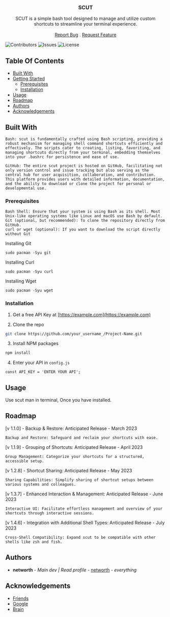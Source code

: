 <br/>
<p align="center">
  <h3 align="center">SCUT</h3>

  <p align="center">
    SCUT is a simple bash tool designed to manage and utilize custom shortcuts to streamline your terminal experience.
    <br/>
    <br/>
    <a href="https://github.com/networph/scut/issues">Report Bug</a>
    .
    <a href="https://github.com/networph/scut/issues">Request Feature</a>
  </p>
</p>

![Contributors](https://img.shields.io/github/contributors/networph/scut?color=dark-green) ![Issues](https://img.shields.io/github/issues/networph/scut) ![License](https://img.shields.io/github/license/networph/scut) 

## Table Of Contents

* [Built With](#built-with)
* [Getting Started](#getting-started)
  * [Prerequisites](#prerequisites)
  * [Installation](#installation)
* [Usage](#usage)
* [Roadmap](#roadmap)
* [Authors](#authors)
* [Acknowledgements](#acknowledgements)

## Built With

    Bash: scut is fundamentally crafted using Bash scripting, providing a robust mechanism for managing shell command shortcuts efficiently and effectively. The scripts cater to creating, listing, favoriting, and managing shortcuts directly from your terminal, embedding themselves into your .bashrc for persistence and ease of use.

    GitHub: The entire scut project is hosted on GitHub, facilitating not only version control and issue tracking but also serving as the central hub for user acquisition, collaboration, and contribution. This platform provides users with detailed information, documentation, and the ability to download or clone the project for personal or developmental use.

### Prerequisites

    Bash Shell: Ensure that your system is using Bash as its shell. Most Unix-like operating systems like Linux and macOS use Bash by default.
    Git (optional, but recommended): To clone the repository directly from GitHub.
    curl or wget (optional): If you want to download the script directly without Git
    
Installing Git

```sudo pacman -Syu git```

Installing Curl

```sudo pacman -Syu curl```

Installing Wget

```sudo pacman -Syu wget```

### Installation

1. Get a free API Key at [https://example.com](https://example.com)

2. Clone the repo

```sh
git clone https://github.com/your_username_/Project-Name.git
```

3. Install NPM packages

```sh
npm install
```

4. Enter your API in `config.js`

```JS
const API_KEY = 'ENTER YOUR API';
```

## Usage

Use scut man in terminal, Once you have installed.

## Roadmap

[v 1.1.0] - Backup & Restore: Anticipated Release - March 2023

    Backup and Restore: Safeguard and reclaim your shortcuts with ease.

[v 1.1.9] - Grouping of Shortcuts: Anticipated Release - April 2023

    Group Management: Categorize your shortcuts for a structured, accessible setup.

[v 1.2.8] - Shortcut Sharing: Anticipated Release - May 2023

    Sharing Capabilities: Simplify sharing of shortcut setups between various systems and colleagues.

[v 1.3.7] - Enhanced Interaction & Management: Anticipated Release - June 2023

    Interactive UI: Facilitate effortless management and overview of your shortcuts through interactive sessions.

[v 1.4.6] - Integration with Additional Shell Types: Anticipated Release - July 2023

    Cross-Shell Compatibility: Expand scut to be compatible with other shells like zsh and fish.


## Authors

* **networth** - *Main dev | Read profile* - [networth](https://github.com/networph/) - *everything*

## Acknowledgements

* [Friends]()
* [Google]()
* [Brain]()
